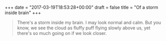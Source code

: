+++
date = "2017-03-19T18:53:28+00:00"
draft = false
title = "Of a storm inside brain"
+++


> There's a storm inside my brain. I may look normal and calm. But you know, we see the cloud as fluffy puff flying slowly above us, yet there's so much going on if we look closer.
